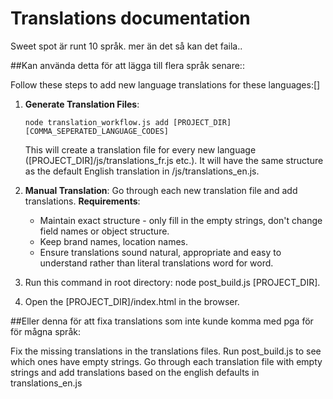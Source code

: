 # Translations documentation

Sweet spot är runt 10 språk. mer än det så kan det faila..

##Kan använda detta för att lägga till flera språk senare::

Follow these steps to add new language translations for these languages:[]

1. **Generate Translation Files**:

   ```
   node translation_workflow.js add [PROJECT_DIR] [COMMA_SEPERATED_LANGUAGE_CODES]
   ```

   This will create a translation file for every new language ([PROJECT_DIR]/js/translations_fr.js etc.). It will have the same structure as the default English translation in /js/translations_en.js.

2. **Manual Translation**:
   Go through each new translation file and add translations.
   **Requirements**:
   - Maintain exact structure - only fill in the empty strings, don't change field names or object structure.
   - Keep brand names, location names.
   - Ensure translations sound natural, appropriate and easy to understand rather than literal translations word for word.
3. Run this command in root directory: node post_build.js [PROJECT_DIR].
4. Open the [PROJECT_DIR]/index.html in the browser.

##Eller denna för att fixa translations som inte kunde komma med pga för för mågna språk:

Fix the missing translations in the translations files.
Run post_build.js to see which ones have empty strings.
Go through each translation file with empty strings and add translations based on the english defaults in translations_en.js
